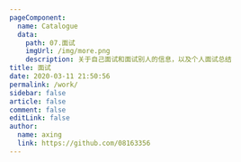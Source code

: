 ```yaml
---
pageComponent:
  name: Catalogue
  data:
    path: 07.面试
    imgUrl: /img/more.png
    description: 关于自己面试和面试别人的信息，以及个人面试总结
title: 面试
date: 2020-03-11 21:50:56
permalink: /work/
sidebar: false
article: false
comment: false
editLink: false
author:
  name: axing
  link: https://github.com/08163356
---
```



